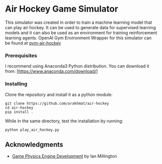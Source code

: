 # Air Hockey Game Simulator
This simulator was created in order to train a machine learning model that can play air hockey. It can be used to generate data for supervised learning models and it can also be used as an environment for training reinforcement learning agents.
OpenAI Gym Environment Wrapper for this simulator can be found at [gym-air-hockey](https://github.com/arakhmat/gym-air-hockey)
### Prerequisites
I recommend using Anaconda3 Python distribution. You can download it from: [https://www.anaconda.com/download/]
### Installing
Clone the repository and install it as a python module:
```
git clone https://github.com/arakhmat/air-hockey
cd air-hockey
pip install .
```
While in the same directory, test the installation by running:
```
python play_air_hockey.py
```
## Acknowledgments
* [Game Physics Engine Development](https://www.amazon.ca/Game-Physics-Engine-Development-Commercial-Grade/dp/0123819768) by Ian Millington
